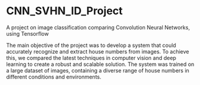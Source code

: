 # CNN_SVHN_ID_Project
A project on image classification comparing Convolution Neural Networks, using Tensorflow

The main objective of the project was to develop a system that could accurately recognize and extract house numbers from images. To achieve this, we compared the latest techniques in computer vision and deep learning to create a robust and scalable solution. The system was trained on a large dataset of images, containing a diverse range of house numbers in different conditions and environments.

